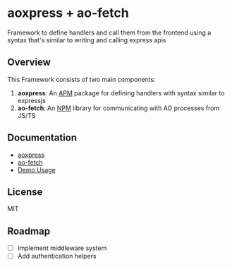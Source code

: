 # aoxpress + ao-fetch

Framework to define handlers and call them from the frontend using a syntax that's similar to writing and calling express apis

## Overview

This Framework consists of two main components:

1. **aoxpress**: An [APM](https://apm.betteridea.dev) package for defining handlers with syntax similar to expressjs
2. **ao-fetch**: An [NPM](#) library for communicating with AO processes from JS/TS

## Documentation

- [aoxpress](https://github.com/ankushKun/aoxpress/blob/main/aoxpress/README.md)
- [ao-fetch](https://github.com/ankushKun/aoxpress/blob/main/ao-fetch/README.md)
- [Demo Usage](https://github.com/ankushKun/aoxpress/tree/main/demo)

## License

MIT

## Roadmap

- [ ] Implement middleware system
- [ ] Add authentication helpers
